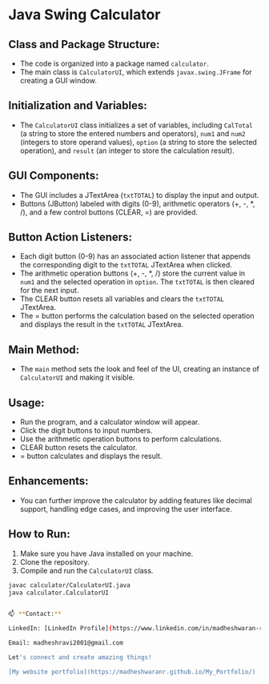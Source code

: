# Java Swing Calculator

## Class and Package Structure:

- The code is organized into a package named `calculator`.
- The main class is `CalculatorUI`, which extends `javax.swing.JFrame` for creating a GUI window.

## Initialization and Variables:

- The `CalculatorUI` class initializes a set of variables, including `CalTotal` (a string to store the entered numbers and operators), `num1` and `num2` (integers to store operand values), `option` (a string to store the selected operation), and `result` (an integer to store the calculation result).

## GUI Components:

- The GUI includes a JTextArea (`txtTOTAL`) to display the input and output.
- Buttons (JButton) labeled with digits (0-9), arithmetic operators (+, -, *, /), and a few control buttons (CLEAR, =) are provided.

## Button Action Listeners:

- Each digit button (0-9) has an associated action listener that appends the corresponding digit to the `txtTOTAL` JTextArea when clicked.
- The arithmetic operation buttons (+, -, *, /) store the current value in `num1` and the selected operation in `option`. The `txtTOTAL` is then cleared for the next input.
- The CLEAR button resets all variables and clears the `txtTOTAL` JTextArea.
- The = button performs the calculation based on the selected operation and displays the result in the `txtTOTAL` JTextArea.

## Main Method:

- The `main` method sets the look and feel of the UI, creating an instance of `CalculatorUI` and making it visible.

## Usage:

- Run the program, and a calculator window will appear.
- Click the digit buttons to input numbers.
- Use the arithmetic operation buttons to perform calculations.
- CLEAR button resets the calculator.
- = button calculates and displays the result.

## Enhancements:

- You can further improve the calculator by adding features like decimal support, handling edge cases, and improving the user interface.

## How to Run:

1. Make sure you have Java installed on your machine.
2. Clone the repository.
3. Compile and run the `CalculatorUI` class.

```bash
javac calculator/CalculatorUI.java
java calculator.CalculatorUI


📫 **Contact:**

LinkedIn: [LinkedIn Profile](https://www.linkedin.com/in/madheshwaran-r-b6a454209)

Email: madheshravi2001@gmail.com

Let's connect and create amazing things!

[My website portfolio](https://madheshwaranr.github.io/My_Portfolio/)

